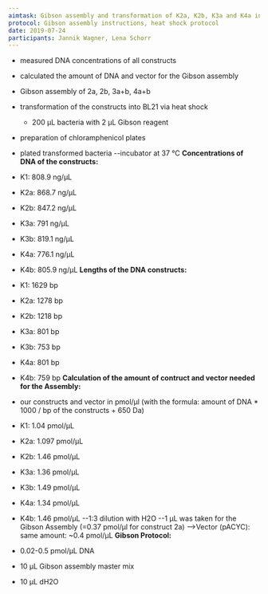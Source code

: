 ```yaml
---
aimtask: Gibson assembly and transformation of K2a, K2b, K3a and K4a in pACYC in BL21
protocol: Gibson assembly instructions, heat shock protocol
date: 2019-07-24
participants: Jannik Wagner, Lena Schorr
---
```

* measured DNA concentrations of all constructs
* calculated the amount of DNA and vector for the Gibson assembly


* Gibson assembly of 2a, 2b, 3a+b, 4a+b
* transformation of the constructs into BL21 via heat shock
  * 200 µL bacteria with 2 µL Gibson reagent
* preparation of chloramphenicol plates
* plated transformed bacteria --incubator at 37 °C
**Concentrations of DNA of the constructs:**
* K1: 808.9 ng/µL
* K2a: 868.7 ng/µL
* K2b: 847.2 ng/µL
* K3a: 791 ng/µL
* K3b: 819.1 ng/µL
* K4a: 776.1 ng/µL
* K4b: 805.9 ng/µL
**Lengths of the DNA constructs:**
* K1: 1629 bp
* K2a: 1278 bp
* K2b: 1218 bp
* K3a: 801 bp
* K3b: 753 bp
* K4a: 801 bp
* K4b: 759 bp
**Calculation of the amount of contruct and vector needed for the Assembly:**
* our constructs and vector in pmol/µl (with the formula: amount of DNA * 1000 / bp of the constructs + 650 Da)
* K1: 1.04 pmol/µL
* K2a: 1.097 pmol/µL
* K2b: 1.46 pmol/µL
* K3a: 1.36 pmol/µL
* K3b: 1.49 pmol/µL
* K4a: 1.34 pmol/µL
* K4b: 1.46 pmol/µL
--1:3 dilution with H2O --1 µL was taken for the Gibson Assembly (=0.37 pmol/µl for construct 2a)
-->Vector (pACYC): same amount: ~0.4 pmol/µL 
**Gibson Protocol:**
* 0.02-0.5 pmol/µL DNA
* 10 µL Gibson assembly master mix
* 10 µL dH2O